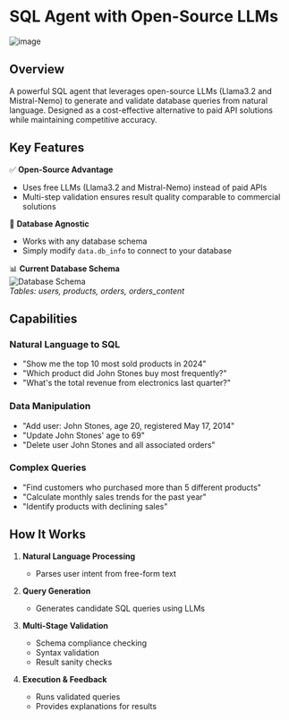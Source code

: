 # SQL Agent with Open-Source LLMs

![image](https://github.com/user-attachments/assets/85719010-a296-432d-affb-c05477049411)

## Overview

A powerful SQL agent that leverages open-source LLMs (Llama3.2 and Mistral-Nemo) to generate and validate database queries from natural language. Designed as a cost-effective alternative to paid API solutions while maintaining competitive accuracy.

## Key Features

✅ **Open-Source Advantage**  
- Uses free LLMs (Llama3.2 and Mistral-Nemo) instead of paid APIs  
- Multi-step validation ensures result quality comparable to commercial solutions  

🔌 **Database Agnostic**  
- Works with any database schema  
- Simply modify `data.db_info` to connect to your database  

📊 **Current Database Schema**  
![Database Schema](https://github.com/user-attachments/assets/9059a84c-5256-4768-ab8e-1fa0c352de93)  
*Tables: users, products, orders, orders_content*

## Capabilities

### Natural Language to SQL
- "Show me the top 10 most sold products in 2024"
- "Which product did John Stones buy most frequently?"
- "What's the total revenue from electronics last quarter?"

### Data Manipulation
- "Add user: John Stones, age 20, registered May 17, 2014"
- "Update John Stones' age to 69"
- "Delete user John Stones and all associated orders"

### Complex Queries
- "Find customers who purchased more than 5 different products"
- "Calculate monthly sales trends for the past year"
- "Identify products with declining sales"

## How It Works

1. **Natural Language Processing**  
   - Parses user intent from free-form text

2. **Query Generation**  
   - Generates candidate SQL queries using LLMs

3. **Multi-Stage Validation**  
   - Schema compliance checking  
   - Syntax validation  
   - Result sanity checks  

4. **Execution & Feedback**  
   - Runs validated queries  
   - Provides explanations for results  

